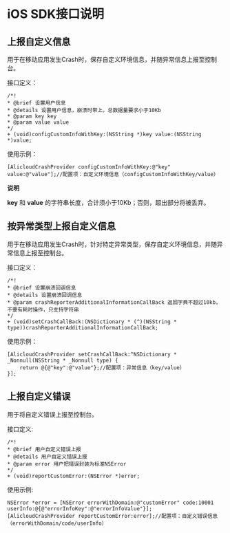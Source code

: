 iOS SDK接口说明 
================================



上报自定义信息 
----------------------------

用于在移动应用发生Crash时，保存自定义环境信息，并随异常信息上报至控制台。

接口定义：

    /*!
    * @brief 设置用户信息
    * @details 设置用户信息，崩溃时带上。总数据量要求小于10Kb
    * @param key key
    * @param value value
    */
    + (void)configCustomInfoWithKey:(NSString *)key value:(NSString *)value;



使用示例：

    [AlicloudCrashProvider configCustomInfoWithKey:@"key" value:@"value"];//配置项：自定义环境信息（configCustomInfoWithKey/value）


**说明**

**key** 和 **value** 的字符串长度，合计须小于10Kb；否则，超出部分将被丢弃。

按异常类型上报自定义信息 
---------------------------------

用于在移动应用发生Crash时，针对特定异常类型，保存自定义环境信息，并随异常信息上报至控制台。

接口定义：

    /*!
    * @brief 设置崩溃回调信息
    * @details 设置崩溃回调信息
    * @param crashReporterAdditionalInformationCallBack 返回字典不超过10kb，不要有耗时操作，只支持字符串
    */
    + (void)setCrashCallBack:(NSDictionary * (^)(NSString * type))crashReporterAdditionalInformationCallBack;



使用示例：

    [AlicloudCrashProvider setCrashCallBack:^NSDictionary * _Nonnull(NSString * _Nonnull type) {
        return @{@"key":@"value"};//配置项：异常信息（key/value）
    }];



上报自定义错误 
----------------------------

用于将自定义错误上报至控制台。

接口定义:

    /*!
    * @brief 用户自定义错误上报
    * @details 用户自定义错误上报
    * @param error 用户把错误封装为标准NSError
    */
    + (void)reportCustomError:(NSError *)error;



使用示例:

    NSError *error = [NSError errorWithDomain:@"customError" code:10001 userInfo:@{@"errorInfoKey":@"errorInfoValue"}];
    [AlicloudCrashProvider reportCustomError:error];//配置项：自定义错误信息（errorWithDomain/code/userInfo）


